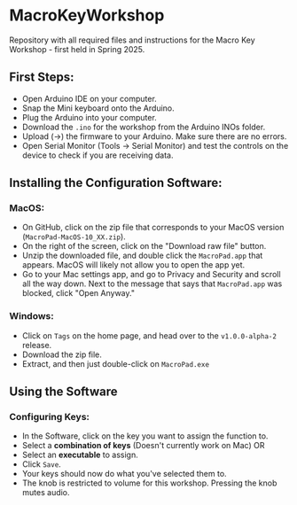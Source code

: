 # MacroKeyWorkshop
Repository with all required files and instructions for the Macro Key Workshop - first held in Spring 2025.

## First Steps:
- Open Arduino IDE on your computer.
- Snap the Mini keyboard onto the Arduino.
- Plug the Arduino into your computer.
- Download the `.ino` for the workshop from the Arduino INOs folder.
- Upload (->) the firmware to your Arduino. Make sure there are no errors.
- Open Serial Monitor (Tools -> Serial Monitor) and test the controls on the device to check if you are receiving data.

## Installing the Configuration Software:
### MacOS:

- On GitHub, click on the zip file that corresponds to your MacOS version (`MacroPad-MacOS-10_XX.zip`).
- On the right of the screen, click on the "Download raw file" button.
- Unzip the downloaded file, and double click the `MacroPad.app` that appears. MacOS will likely not allow you to open the app yet.
- Go to your Mac settings app, and go to Privacy and Security and scroll all the way down. Next to the message that says that `MacroPad.app` was blocked, click "Open Anyway."

### Windows:

- Click on `Tags` on the home page, and head over to the `v1.0.0-alpha-2` release.
- Download the zip file.
- Extract, and then just double-click on `MacroPad.exe`

## Using the Software
### Configuring Keys:
- In the Software, click on the key you want to assign the function to.
- Select a **combination of keys** (Doesn't currently work on Mac) OR 
- Select an **executable** to assign.
- Click `Save`.
- Your keys should now do what you've selected them to.
- The knob is restricted to volume for this workshop. Pressing the knob mutes audio.
